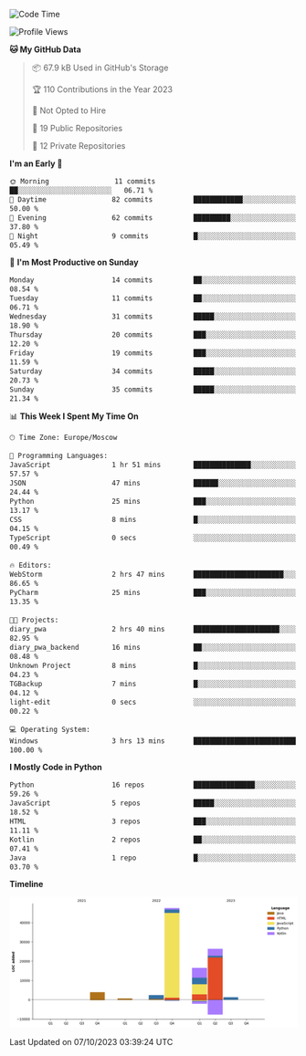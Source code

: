 <!--START_SECTION:waka-->
![Code Time](http://img.shields.io/badge/Code%20Time-132%20hrs%2018%20mins-blue)

![Profile Views](http://img.shields.io/badge/Profile%20Views-0-blue)

**🐱 My GitHub Data** 

> 📦 67.9 kB Used in GitHub's Storage 
 > 
> 🏆 110 Contributions in the Year 2023
 > 
> 🚫 Not Opted to Hire
 > 
> 📜 19 Public Repositories 
 > 
> 🔑 12 Private Repositories 
 > 
**I'm an Early 🐤** 

```text
🌞 Morning                11 commits          ██░░░░░░░░░░░░░░░░░░░░░░░   06.71 % 
🌆 Daytime                82 commits          ████████████░░░░░░░░░░░░░   50.00 % 
🌃 Evening                62 commits          █████████░░░░░░░░░░░░░░░░   37.80 % 
🌙 Night                  9 commits           █░░░░░░░░░░░░░░░░░░░░░░░░   05.49 % 
```
📅 **I'm Most Productive on Sunday** 

```text
Monday                   14 commits          ██░░░░░░░░░░░░░░░░░░░░░░░   08.54 % 
Tuesday                  11 commits          ██░░░░░░░░░░░░░░░░░░░░░░░   06.71 % 
Wednesday                31 commits          █████░░░░░░░░░░░░░░░░░░░░   18.90 % 
Thursday                 20 commits          ███░░░░░░░░░░░░░░░░░░░░░░   12.20 % 
Friday                   19 commits          ███░░░░░░░░░░░░░░░░░░░░░░   11.59 % 
Saturday                 34 commits          █████░░░░░░░░░░░░░░░░░░░░   20.73 % 
Sunday                   35 commits          █████░░░░░░░░░░░░░░░░░░░░   21.34 % 
```


📊 **This Week I Spent My Time On** 

```text
🕑︎ Time Zone: Europe/Moscow

💬 Programming Languages: 
JavaScript               1 hr 51 mins        ██████████████░░░░░░░░░░░   57.57 % 
JSON                     47 mins             ██████░░░░░░░░░░░░░░░░░░░   24.44 % 
Python                   25 mins             ███░░░░░░░░░░░░░░░░░░░░░░   13.17 % 
CSS                      8 mins              █░░░░░░░░░░░░░░░░░░░░░░░░   04.15 % 
TypeScript               0 secs              ░░░░░░░░░░░░░░░░░░░░░░░░░   00.49 % 

🔥 Editors: 
WebStorm                 2 hrs 47 mins       ██████████████████████░░░   86.65 % 
PyCharm                  25 mins             ███░░░░░░░░░░░░░░░░░░░░░░   13.35 % 

🐱‍💻 Projects: 
diary_pwa                2 hrs 40 mins       █████████████████████░░░░   82.95 % 
diary_pwa_backend        16 mins             ██░░░░░░░░░░░░░░░░░░░░░░░   08.48 % 
Unknown Project          8 mins              █░░░░░░░░░░░░░░░░░░░░░░░░   04.23 % 
TGBackup                 7 mins              █░░░░░░░░░░░░░░░░░░░░░░░░   04.12 % 
light-edit               0 secs              ░░░░░░░░░░░░░░░░░░░░░░░░░   00.22 % 

💻 Operating System: 
Windows                  3 hrs 13 mins       █████████████████████████   100.00 % 
```

**I Mostly Code in Python** 

```text
Python                   16 repos            ███████████████░░░░░░░░░░   59.26 % 
JavaScript               5 repos             █████░░░░░░░░░░░░░░░░░░░░   18.52 % 
HTML                     3 repos             ███░░░░░░░░░░░░░░░░░░░░░░   11.11 % 
Kotlin                   2 repos             ██░░░░░░░░░░░░░░░░░░░░░░░   07.41 % 
Java                     1 repo              █░░░░░░░░░░░░░░░░░░░░░░░░   03.70 % 
```



**Timeline**

![Lines of Code chart](https://raw.githubusercontent.com/Adlemex/Adlemex/main/assets/bar_graph.png)


 Last Updated on 07/10/2023 03:39:24 UTC
<!--END_SECTION:waka-->
